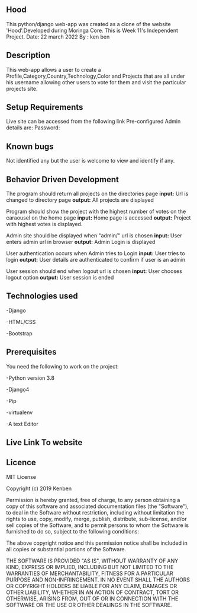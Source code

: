 ## Hood

This python/django web-app was created as a clone of the website 'Hood'.Developed during Moringa Core. This is Week 11's Independent Project. Date: 22 march 2022 By : ken ben

## Description

This web-app allows a user to create a Profile,Category,Country,Technology,Color and Projects that are all under his username allowing other users to vote for them and visit the particular projects site.

## Setup Requirements

Live site can be accessed from the following link
Pre-configured Admin details are: Password:

## Known bugs

Not identified any but the user is welcome to view and identify if any.

## Behavior Driven Development

The program should return all projects on the directories page
**input:** Url is changed to directory page
**output:** All projects are displayed


Program should show the project with the highest number of votes on the caraousel on the home page
**input:** Home page is accessed
**output:** Project with highest votes is displayed.


Admin site should be displayed when "admin/" url is chosen
**input:** User enters admin url in browser
**output:** Admin Login is displayed



User authentication occurs when Admin tries to Login
**input:** User tries to login
**output:** User details are authenticated to confirm if user is an admin



User session should end when logout url is chosen
**input:** User chooses logout option
**output:** User session is ended

## Technologies used

-Django

-HTML/CSS

-Bootstrap

## Prerequisites

You need the following to work on the project:

-Python version 3.8

-Django4

-Pip

-virtualenv

-A text Editor

## Live Link To website


## Licence

MIT License

Copyright (c) 2019 Kenben

Permission is hereby granted, free of charge, to any person obtaining a copy of this software and associated documentation files (the "Software"), to deal in the Software without restriction, including without limitation the rights to use, copy, modify, merge, publish, distribute, sub-license, and/or sell copies of the Software, and to permit persons to whom the Software is furnished to do so, subject to the following conditions:

The above copyright notice and this permission notice shall be included in all copies or substantial portions of the Software.

THE SOFTWARE IS PROVIDED "AS IS", WITHOUT WARRANTY OF ANY KIND, EXPRESS OR IMPLIED, INCLUDING BUT NOT LIMITED TO THE WARRANTIES OF MERCHANTABILITY, FITNESS FOR A PARTICULAR PURPOSE AND NON-INFRINGEMENT. IN NO EVENT SHALL THE AUTHORS OR COPYRIGHT HOLDERS BE LIABLE FOR ANY CLAIM, DAMAGES OR OTHER LIABILITY, WHETHER IN AN ACTION OF CONTRACT, TORT OR OTHERWISE, ARISING FROM, OUT OF OR IN CONNECTION WITH THE SOFTWARE OR THE USE OR OTHER DEALINGS IN THE SOFTWARE.
